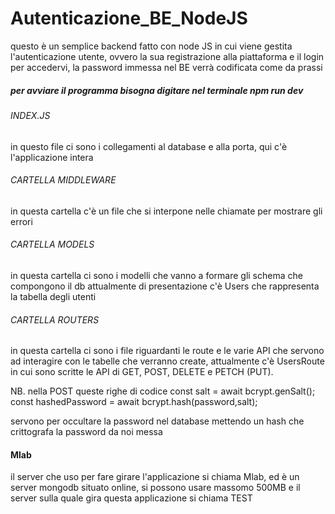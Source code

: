 # Autenticazione_BE_NodeJS
questo è un semplice backend fatto con node JS in cui viene gestita l'autenticazione utente, ovvero la sua registrazione alla piattaforma e il login per accedervi, la password immessa nel BE verrà codificata come da prassi

##### per avviare il programma bisogna digitare nel terminale npm run dev

###### INDEX.JS

in questo file ci sono i collegamenti al database e alla porta, qui c'è l'applicazione intera 

###### CARTELLA MIDDLEWARE

in questa cartella c'è un file che si interpone nelle chiamate per mostrare gli errori

###### CARTELLA MODELS

in questa cartella ci sono i modelli che vanno a formare gli schema che compongono il db
attualmente di presentazione c'è Users che rappresenta la tabella degli utenti

###### CARTELLA ROUTERS

in questa cartella ci sono i file riguardanti le route e le varie API che servono ad interagire con le tabelle che verranno create,
attualmente c'è UsersRoute in cui sono scritte le API di GET, POST, DELETE e PETCH (PUT).

NB. nella POST queste righe di codice 
const salt = await bcrypt.genSalt();
const hashedPassword = await bcrypt.hash(password,salt);

servono per occultare la password nel database mettendo un hash che crittografa la password da noi messa

#### Mlab

il server che uso per fare girare l'applicazione si chiama Mlab, ed è un server mongodb situato online, si possono usare massomo 500MB e il server sulla quale gira questa applicazione si chiama TEST
